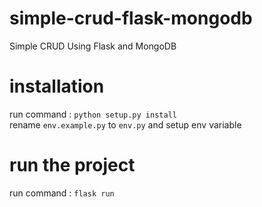 # simple-crud-flask-mongodb
Simple CRUD Using Flask and MongoDB

# installation
run command : `python setup.py install` <br>
rename `env.example.py` to `env.py` and setup env variable

# run the project
run command : `flask run`
